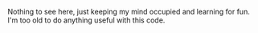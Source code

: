 Nothing to see here, just keeping my mind occupied and learning for fun. I'm too old to do anything useful with this code. 
